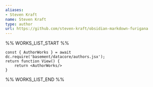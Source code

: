 ```yaml
---
aliases:
- Steven Kraft
name: Steven Kraft
type: author
url: https://github.com/steven-kraft/obsidian-markdown-furigana
---
```



%% WORKS_LIST_START %%

```datacorejsx
const { AuthorWorks } = await dc.require('basement/datacore/authors.jsx');
return function View() {
    return <AuthorWorks/>
}
```
%% WORKS_LIST_END %%